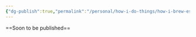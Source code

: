 ```yaml
---
{"dg-publish":true,"permalink":"/personal/how-i-do-things/how-i-brew-espresso/"}
---
```


==Soon to be published==